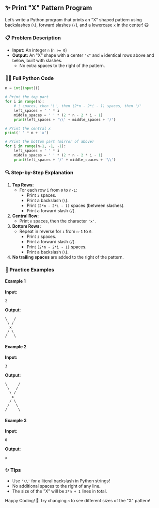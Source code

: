 

## ✨ Print "X" Pattern Program

Let’s write a Python program that prints an "X" shaped pattern using backslashes (`\`), forward slashes (`/`), and a lowercase `x` in the center! 😃

### 📋 Problem Description

- **Input:** An integer `n` (`n >= 0`)
- **Output:** An "X" shape with a center `"x"` and `n` identical rows above and below, built with slashes.
    - No extra spaces to the right of the pattern.


### 🧑‍💻 Full Python Code

```python
n = int(input())

# Print the top part
for i in range(n):
    # i spaces, then '\', then (2*n - 2*i - 1) spaces, then '/'
    left_spaces = ' ' * i
    middle_spaces = ' ' * (2 * n - 2 * i - 1)
    print(left_spaces + '\\' + middle_spaces + '/')

# Print the central x
print(' ' * n + 'x')

# Print the bottom part (mirror of above)
for i in range(n-1, -1, -1):
    left_spaces = ' ' * i
    middle_spaces = ' ' * (2 * n - 2 * i - 1)
    print(left_spaces + '/' + middle_spaces + '\\')
```


### 🔍 Step-by-Step Explanation

1. **Top Rows:**
    - For each row `i` from `0` to `n-1`:
        - Print `i` spaces.
        - Print a backslash (`\`).
        - Print `(2*n - 2*i - 1)` spaces (between slashes).
        - Print a forward slash (`/`).
2. **Central Row:**
    - Print `n` spaces, then the character `'x'`.
3. **Bottom Rows:**
    - Repeat in reverse for `i` from `n-1` to `0`:
        - Print `i` spaces.
        - Print a forward slash (`/`).
        - Print `(2*n - 2*i - 1)` spaces.
        - Print a backslash (`\`).
4. **No trailing spaces** are added to the right of the pattern.

### 🧪 Practice Examples

#### Example 1

**Input:**

```
2
```

**Output:**

```
\   /
 \ /
  x
 / \
/   \
```


#### Example 2

**Input:**

```
3
```

**Output:**

```
\     /
 \   /
  \ /
   x
  / \
 /   \
/     \
```


#### Example 3

**Input:**

```
0
```

**Output:**

```
x
```


### ✨ Tips

- Use `'\\'` for a literal backslash in Python strings!
- No additional spaces to the right of any line.
- The size of the "X" will be `2*n + 1` lines in total.

Happy Coding! 🚀
Try changing `n` to see different sizes of the "X" pattern!

